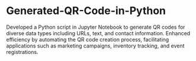 # Generated-QR-Code-in-Python

Developed a Python script in Jupyter Notebook to generate QR codes for diverse data types including URLs, text, and contact information. Enhanced efficiency by automating the QR code creation process, facilitating applications such as marketing campaigns, inventory tracking, and event registrations.
